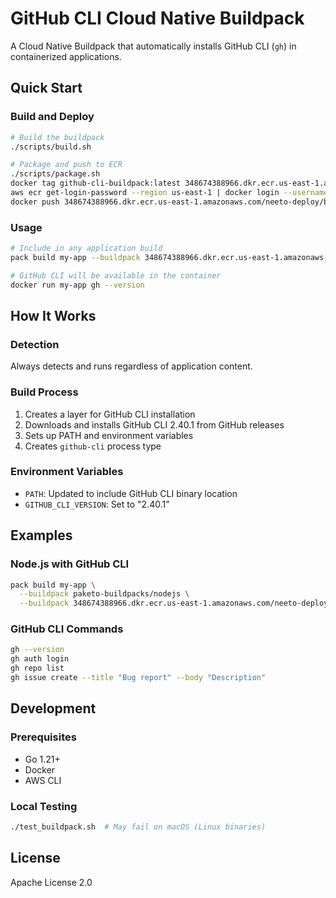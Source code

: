 # GitHub CLI Cloud Native Buildpack

A Cloud Native Buildpack that automatically installs GitHub CLI (`gh`) in containerized applications.



## Quick Start

### Build and Deploy

```bash
# Build the buildpack
./scripts/build.sh

# Package and push to ECR
./scripts/package.sh
docker tag github-cli-buildpack:latest 348674388966.dkr.ecr.us-east-1.amazonaws.com/neeto-deploy/buildpacks/gh-cli:latest
aws ecr get-login-password --region us-east-1 | docker login --username AWS --password-stdin 348674388966.dkr.ecr.us-east-1.amazonaws.com
docker push 348674388966.dkr.ecr.us-east-1.amazonaws.com/neeto-deploy/buildpacks/gh-cli:latest
```

### Usage

```bash
# Include in any application build
pack build my-app --buildpack 348674388966.dkr.ecr.us-east-1.amazonaws.com/neeto-deploy/buildpacks/gh-cli:latest

# GitHub CLI will be available in the container
docker run my-app gh --version
```

## How It Works

### Detection
Always detects and runs regardless of application content.

### Build Process
1. Creates a layer for GitHub CLI installation
2. Downloads and installs GitHub CLI 2.40.1 from GitHub releases
3. Sets up PATH and environment variables
4. Creates `github-cli` process type

### Environment Variables
- `PATH`: Updated to include GitHub CLI binary location
- `GITHUB_CLI_VERSION`: Set to "2.40.1"

## Examples

### Node.js with GitHub CLI
```bash
pack build my-app \
  --buildpack paketo-buildpacks/nodejs \
  --buildpack 348674388966.dkr.ecr.us-east-1.amazonaws.com/neeto-deploy/buildpacks/gh-cli:latest
```

### GitHub CLI Commands
```bash
gh --version
gh auth login
gh repo list
gh issue create --title "Bug report" --body "Description"
```

## Development

### Prerequisites
- Go 1.21+
- Docker
- AWS CLI

### Local Testing
```bash
./test_buildpack.sh  # May fail on macOS (Linux binaries)
```

## License

Apache License 2.0 
